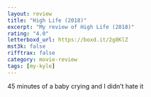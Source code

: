 ```yaml
---
layout: review
title: "High Life (2018)"
excerpt: "My review of High Life (2018)"
rating: "4.0"
letterboxd_url: https://boxd.it/2g8KlZ
mst3k: false
rifftrax: false
category: movie-review
tags: [my-kyle]
---
```


45 minutes of a baby crying and I didn’t hate it
